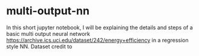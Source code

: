# multi-output-nn
In this short jupyter notebook, I will be explaining the details and steps of a basic multi output neural network https://archive.ics.uci.edu/dataset/242/energy+efficiency in a regression style NN. Dataset credit to 
